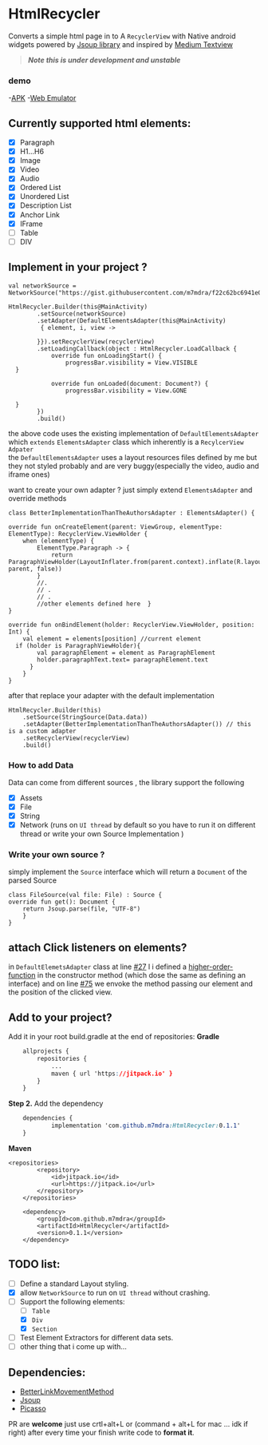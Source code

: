 



# HtmlRecycler
Converts a simple html page in to A `RecyclerView` with Native android widgets powered by [Jsoup library](https://jsoup.org/) and inspired by [Medium Textview](https://github.com/angebagui/medium-textview/)

> ***Note this is under development and  unstable***


### demo
 -[APK](https://github.com/m7mdra/HtmlRecylcer/blob/master/app-debug.apk) 
 -[Web Emulator](https://appetize.io/embed/h0uchdq1y60tgzbuw7hajfqb00?device=nexus5&scale=75&orientation=portrait&osVersion=7.1)
## Currently supported html elements:

 - [x] Paragraph 
 - [x] H1...H6
 - [x] Image
 - [x] Video
 - [x] Audio
 - [x] Ordered List
 - [x]  Unordered List
 - [x]  Description List
 - [x]  Anchor Link
 - [x]  IFrame
 - [ ] Table
 - [ ] DIV 

## Implement in your project ? 

```
val networkSource = NetworkSource("https://gist.githubusercontent.com/m7mdra/f22c62bc6941e08064b4fbceb4832a90/raw/ea8574d986635cf214541f1f5702ef37cc731aaf/article.html")  
  
HtmlRecycler.Builder(this@MainActivity)  
        .setSource(networkSource)  
        .setAdapter(DefaultElementsAdapter(this@MainActivity)
         { element, i, view ->  
          
        }}).setRecyclerView(recyclerView)  
        .setLoadingCallback(object : HtmlRecycler.LoadCallback {  
            override fun onLoadingStart() {  
                progressBar.visibility = View.VISIBLE  
  }  
  
            override fun onLoaded(document: Document?) {  
                progressBar.visibility = View.GONE
  
  }  
        })  
        .build()
```

the above code uses the existing implementation of `DefaultElementsAdapter` which `extends` `ElementsAdapter` class which inherently is a `RecylcerView Adpater`  
the `DefaultElementsAdapter` uses a layout resources files defined by me but they not styled probably and are very buggy(especially the video, audio and iframe ones)

want to create your own adapter ? just simply extend `ElementsAdapter`
and override methods

      
	class BetterImplementationThanTheAuthorsAdapter : ElementsAdapter() {  
  
    override fun onCreateElement(parent: ViewGroup, elementType: ElementType): RecyclerView.ViewHolder {  
        when (elementType) {  
            ElementType.Paragraph -> {  
                return ParagraphViewHolder(LayoutInflater.from(parent.context).inflate(R.layout.row_paragarph, parent, false))  
            }  
            //.  
			// .
			// .
			//other elements defined here  }  
    }  
  
    override fun onBindElement(holder: RecyclerView.ViewHolder, position: Int) {  
        val element = elements[position] //current element  
	  if (holder is ParagraphViewHolder){  
            val paragraphElement = element as ParagraphElement  
            holder.paragraphText.text= paragraphElement.text  
		  }  
	    }  
    }
after that replace your adapter with the default implementation

    HtmlRecycler.Builder(this)  
        .setSource(StringSource(Data.data))  
        .setAdapter(BetterImplementationThanTheAuthorsAdapter()) // this is a custom adapter  
	    .setRecyclerView(recyclerView)  
        .build()
### How to add Data

Data can come from different sources , the library support the following

 - [x] Assets
 - [x] File
 - [x] String
 - [x] Network (runs on `UI thread` by default so you have to run it on different thread or write your own Source Implementation )
### Write your own source ?
simply implement the `Source` interface which will return a `Document` of the parsed Source

    class FileSource(val file: File) : Source {  
    override fun get(): Document {  
        return Jsoup.parse(file, "UTF-8")  
	    }  
    }
## attach Click listeners on elements?
in `DefaultElemetsAdapter` class at line [#27](https://github.com/m7mdra/HtmlRecylcer/blob/master/htmlrecycler/src/main/java/m7mdra/com/htmlrecycler/adapter/DefaultElementsAdapter.kt#L27) l i defined a [higher-order-function](https://kotlinlang.org/docs/reference/lambdas.html#higher-order-functions) in the constructor method (which dose the same as defining an interface) and on line [#75](https://github.com/m7mdra/HtmlRecylcer/blob/master/htmlrecycler/src/main/java/m7mdra/com/htmlrecycler/adapter/DefaultElementsAdapter.kt#L75) we envoke the method passing our element and the position of the clicked view.
## Add to your project?
Add it in your root build.gradle at the end of repositories:
**Gradle**
```css
	allprojects {
		repositories {
			...
			maven { url 'https://jitpack.io' }
		}
	}
```

**Step 2.**  Add the dependency

```css
	dependencies {
	        implementation 'com.github.m7mdra:HtmlRecycler:0.1.1'
	}
```
**Maven**
```markup
<repositories>
		<repository>
		    <id>jitpack.io</id>
		    <url>https://jitpack.io</url>
		</repository>
	</repositories>
```
```markup
	<dependency>
	    <groupId>com.github.m7mdra</groupId>
	    <artifactId>HtmlRecycler</artifactId>
	    <version>0.1.1</version>
	</dependency>
```
## TODO list: 

 - [ ] Define a standard Layout styling.
 - [x] allow `NetworkSource` to run on `UI thread` without crashing. 
 - [ ] Support the following elements:
	 - [ ] `Table`
	 - [x] `Div`
	 - [x] `Section`
 - [ ] Test Element Extractors for different data sets.
 - [ ] other thing that i come up with...
## Dependencies:

 - [BetterLinkMovementMethod](https://github.com/saket/Better-Link-Movement-Method)
 - [Jsoup](https://jsoup.org/)
 - [Picasso](https://github.com/square/picasso)
 
PR are **welcome** just use crtl+alt+L or (command + alt+L for mac ... idk if right) after every time your finish write code to **format it**.

